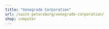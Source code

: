 ```yaml
---
title: "Xenegrade Corporation"
url: /saint-petersburg/xenegrade-corporation/
shop: computer
---
```

